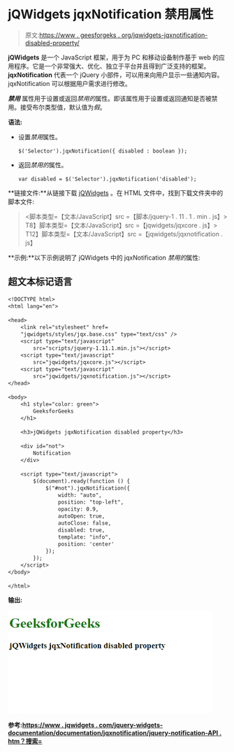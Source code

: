 # jQWidgets jqxNotification 禁用属性

> 原文:[https://www . geesforgeks . org/jqwidgets-jqxnotification-disabled-property/](https://www.geeksforgeeks.org/jqwidgets-jqxnotification-disabled-property/)

**jQWidgets** 是一个 JavaScript 框架，用于为 PC 和移动设备制作基于 web 的应用程序。它是一个非常强大、优化、独立于平台并且得到广泛支持的框架。 **jqxNotification** 代表一个 jQuery 小部件，可以用来向用户显示一些通知内容。jqxNotification 可以根据用户需求进行修改。

***禁用*** 属性用于设置或返回*禁用的*属性。即该属性用于设置或返回通知是否被禁用。接受布尔类型值，默认值为*假*。

**语法:**

*   设置*禁用*属性。

    ```
    $('Selector').jqxNotification({ disabled : boolean });
    ```

*   返回*禁用的*属性。

    ```
    var disabled = $('Selector').jqxNotification('disabled');
    ```

**链接文件:**从链接下载 [jQWidgets](https://www.jqwidgets.com/download/Download) 。在 HTML 文件中，找到下载文件夹中的脚本文件:

> <link rel="”stylesheet”" href="”jqwidgets/styles/jqx.base.css”" type="”text/css”">
> <脚本类型=【文本/JavaScript】src =【脚本/jquery-1 . 11 . 1 . min . js】></脚本>
> T8】脚本类型=【文本/JavaScript】src =【jqwidgets/jqxcore . js】></脚本>
> T12】脚本类型=【文本/JavaScript】src =【jqwidgets/jqxnotification . js】

**示例:**以下示例说明了 jQWidgets 中的 jqxNotification *禁用的*属性:

## 超文本标记语言

```
<!DOCTYPE html>
<html lang="en">

<head>
    <link rel="stylesheet" href=
    "jqwidgets/styles/jqx.base.css" type="text/css" />
    <script type="text/javascript" 
        src="scripts/jquery-1.11.1.min.js"></script>
    <script type="text/javascript" 
        src="jqwidgets/jqxcore.js"></script>
    <script type="text/javascript" 
        src="jqwidgets/jqxnotification.js"></script>
</head>

<body>
    <h1 style="color: green">
        GeeksforGeeks
    </h1>

    <h3>jQWidgets jqxNotification disabled property</h3>

    <div id="not">
        Notification
    </div>

    <script type="text/javascript">
        $(document).ready(function () {
            $("#not").jqxNotification({
                width: "auto", 
                position: "top-left",
                opacity: 0.9,
                autoOpen: true,
                autoClose: false,
                disabled: true,
                template: "info",
                position: 'center'
            });
        });
    </script>
</body>

</html>
```

**输出:**

![](img/342f61770315aa7a37b37f093f94a496.png)

**参考:**[**https://www . jqwidgets . com/jquery-widgets-documentation/documentation/jqxnotification/jquery-notification-API . htm？搜索=**](https://www.jqwidgets.com/jquery-widgets-documentation/documentation/jqxnotification/jquery-notification-api.htm?search=)